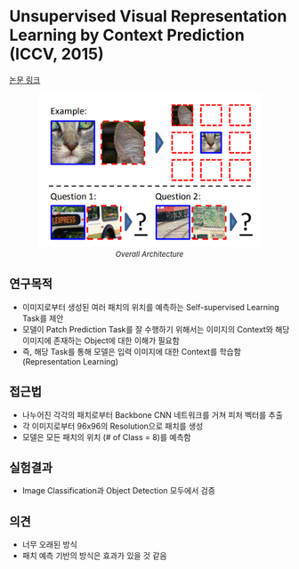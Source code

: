 # Unsupervised Visual Representation Learning by Context Prediction (ICCV, 2015)

[논문 링크](https://www.cv-foundation.org/openaccess/content_iccv_2015/html/Doersch_Unsupervised_Visual_Representation_ICCV_2015_paper.html)

<p align="center">
    <img width="400" alt='fig1' src="./img/01_04_01.png?raw=true"></br>
    <em><font size=2>Overall Architecture</font></em>
</p>

## 연구목적
- 이미지로부터 생성된 여러 패치의 위치를 예측하는 Self-supervised Learning Task를 제안 
- 모델이 Patch Prediction Task를 잘 수행하기 위해서는 이미지의 Context와 해당 이미지에 존재하는 Object에 대한 이해가 필요함 
- 즉, 해당 Task를 통해 모델은 입력 이미지에 대한 Context를 학습함 (Representation Learning) 

## 접근법
- 나누어진 각각의 패치로부터 Backbone CNN 네트워크를 거쳐 피처 벡터를 추출 
- 각 이미지로부터 96x96의 Resolution으로 패치를 생성 
- 모델은 모든 패치의 위치 (# of Class = 8)를 예측함 

## 실험결과
- Image Classification과 Object Detection 모두에서 검증 

## 의견
- 너무 오래된 방식 
- 패치 예측 기반의 방식은 효과가 있을 것 같음 